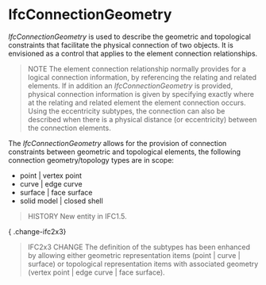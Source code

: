 # IfcConnectionGeometry

_IfcConnectionGeometry_ is used to describe the geometric and topological constraints that facilitate the physical connection of two objects. It is envisioned as a control that applies to the element connection relationships.<!-- end of definition -->

> NOTE The element connection relationship normally provides for a logical connection information, by referencing the relating and related elements. If in addition an _IfcConnectionGeometry_ is provided, physical connection information is given by specifying exactly where at the relating and related element the element connection occurs. Using the eccentricity subtypes, the connection can also be described when there is a physical distance (or eccentricity) between the connection elements.

The _IfcConnectionGeometry_ allows for the provision of connection constraints between geometric and topological elements, the following connection geometry/topology types are in scope:

* point | vertex point
* curve | edge curve
* surface | face surface
* solid model | closed shell

> HISTORY New entity in IFC1.5.

{ .change-ifc2x3}
> IFC2x3 CHANGE The definition of the subtypes has been enhanced by allowing either geometric representation items (point | curve | surface) or topological representation items with associated geometry (vertex point | edge curve | face surface).
